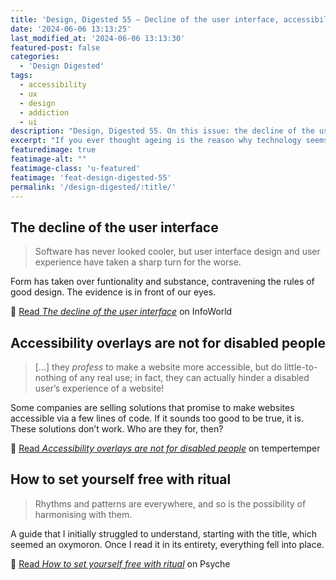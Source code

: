 ```yaml
---
title: 'Design, Digested 55 – Decline of the user interface, accessibility overlays, rituals'
date: '2024-06-06 13:13:25'
last_modified_at: '2024-06-06 13:13:30'
featured-post: false
categories:
  - 'Design Digested'
tags:
  - accessibility
  - ux
  - design
  - addiction
  - ui
description: "Design, Digested 55. On this issue: the decline of the user interface, who accessibility overlays for, set yourself free with rituals"
excerpt: "If you ever thought ageing is the reason why technology seems more complicated, read on. Also, a guide to live in harmony with the world."
featuredimage: true
featimage-alt: ""
featimage-class: 'u-featured'
featimage: 'feat-design-digested-55'
permalink: '/design-digested/:title/'
---
```

## The decline of the user interface

> Software has never looked cooler, but user interface design and user experience have taken a sharp turn for the worse.

Form has taken over funtionality and substance, contravening the rules of good design. The evidence is in front of our eyes.

🔗 [Read _The decline of the user interface_](https://www-infoworld-com.cdn.ampproject.org/c/s/www.infoworld.com/article/3715333/the-decline-of-the-user-interface.amp.html) on InfoWorld

## Accessibility overlays are not for disabled people

> [&hellip;] they _profess_ to make a website more accessible, but do little-to-nothing of any real use; in fact, they can actually hinder a disabled user’s experience of a website!
  
Some companies are selling solutions that promise to make websites accessible via a few lines of code. If it sounds too good to be true, it is. These solutions don’t work. Who are they for, then?

🔗 [Read _Accessibility overlays are not for disabled people_](https://www.tempertemper.net/blog/accessibility-overlays-are-not-for-disabled-people) on tempertemper

## How to set yourself free with ritual

> Rhythms and patterns are everywhere, and so is the possibility of harmonising with them.

A guide that I initially struggled to understand, starting with the title, which seemed an oxymoron. Once I read it in its entirety, everything fell into place.

🔗 [Read _How to set yourself free with ritual_](https://psyche.co/guides/how-to-live-free-and-in-harmonious-ease-with-confucian-ritual) on Psyche